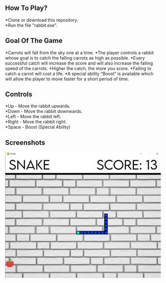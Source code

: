 ## How To Play?
*Clone or download this repository.  
*Run the file "rabbit.exe".

## Goal Of The Game
*Carrots will fall from the sky one at a time.
*The player controls a rabbit whose goal is to catch the falling carrots as high as possible.
*Every successful catch will increase the score and will also increase the falling speed of the carrots.
*Higher the catch, the more you score.
*Failing to catch a carrot will cost a life.
*A special ability “Boost” is available which will allow the player to move faster for a short period of time.

## Controls
*Up - Move the rabbit upwards.   
*Down - Move the rabbit downwards.  
*Left - Move the rabbit left.  
*Right - Move the rabbit right.  
*Space - Boost (Special Ability)

## Screenshots
![game](https://raw.githubusercontent.com/99ashu/Snake/main/screenshot/Picture1.png)
